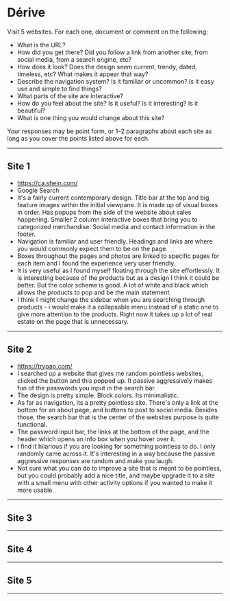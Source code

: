 # Dérive

Visit 5 websites. For each one, document or comment on the following:
* What is the URL?
* How did you get there? Did you follow a link from another site, from social media, from a search engine, etc?
* How does it look? Does the design seem current, trendy, dated, timeless, etc? What makes it appear that way?
* Describe the navigation system? Is it familiar or uncommon? Is it easy use and simple to find things?
* What parts of the site are interactive?
* How do you feel about the site? Is it useful? Is it interesting? Is it beautiful?
* What is one thing you would change about this site?

Your responses may be point form, or 1–2 paragraphs about each site as long as you cover the points listed above for each.

---
## Site 1
* https://ca.shein.com/
* Google Search
* It's a fairly current contemporary design. Title bar at the top and big feature images within the initial viewpane. It is made up of visual boxes in order. Has popups from the side of the website about sales happening. Smaller 2 column interactive boxes that bring you to categorized merchandise. Social media and contact information in the footer.
* Navigation is familiar and user friendly. Headings and links are where you would commonly expect them to be on the page.
* Boxes throughout the pages and photos are linked to specific pages for each item and I found the experience very user friendly.
* It is very useful as I found myself floating through the site effortlessly. It is interesting because of the products but as a design I think it could be better. But the color scheme is good. A lot of white and black which allows the products to pop and be the main statement.
* I think I might change the sidebar when you are searching through products - i would make it a collapsable menu instead of a static one to give more attention to the products. Right now it takes up a lot of real estate on the page that is unnecessary.

---
## Site 2
* https://trypap.com/
* I searched up a website that gives me random pointless websites, clicked the button and this popped up. It passive aggressively makes fun of the passwords you input in the search bar.
* The design is pretty simple. Block colors. Its minimalistic.
* As far as navigation, its a pretty pointless site. There's only a link at the bottom for an about page, and buttons to post to social media. Besides those, the search bar that is the center of the websites purpose is quite functional.
* The password input bar, the links at the bottom of the page, and the header which opens an info box when you hover over it.
* I find it hilarious if you are looking for something pointless to do. I only randomly came across it. It's interesting in a way because the passive aggressive responses are random and make you laugh.
* Not sure what you can do to improve a site that is meant to be pointless, but you could probably add a nice title, and maybe upgrade it to a site with a small menu with other activity options if you wanted to make it more usable.

---
## Site 3




---
## Site 4




---
## Site 5




---
